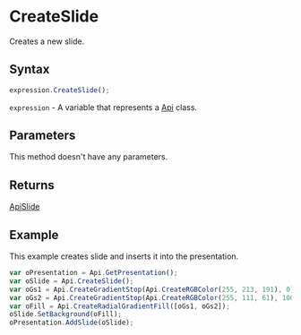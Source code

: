 # CreateSlide

Creates a new slide.

## Syntax

```javascript
expression.CreateSlide();
```

`expression` - A variable that represents a [Api](../Api.md) class.

## Parameters

This method doesn't have any parameters.

## Returns

[ApiSlide](../../ApiSlide/ApiSlide.md)

## Example

This example creates slide and inserts it into the presentation.

```javascript
var oPresentation = Api.GetPresentation();
var oSlide = Api.CreateSlide();
var oGs1 = Api.CreateGradientStop(Api.CreateRGBColor(255, 213, 191), 0);
var oGs2 = Api.CreateGradientStop(Api.CreateRGBColor(255, 111, 61), 100000);
var oFill = Api.CreateRadialGradientFill([oGs1, oGs2]);
oSlide.SetBackground(oFill);
oPresentation.AddSlide(oSlide);
```
